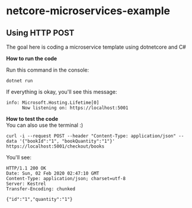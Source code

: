 # netcore-microservices-example
Using HTTP POST
---
The goal here is coding a microservice template using dotnetcore and C#

**How to run the code** </br>

Run this command in the console:
```
dotnet run
```
If everything is okay, you'll see this message:
```
info: Microsoft.Hosting.Lifetime[0]
      Now listening on: https://localhost:5001
```

**How to test the code** </br>
You can also use the terminal :)

```
curl -i --request POST --header "Content-Type: application/json" --data '{"bookId":"1", "bookQuantity":"1"}' https://localhost:5001/checkout/books
```

You'll see:
```
HTTP/1.1 200 OK
Date: Sun, 02 Feb 2020 02:47:10 GMT
Content-Type: application/json; charset=utf-8
Server: Kestrel
Transfer-Encoding: chunked

{"id":"1","quantity":"1"}
```
